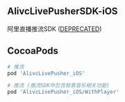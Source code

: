## AlivcLivePusherSDK-iOS 
阿里直播推流SDK ([DEPRECATED](https://help.aliyun.com/document_detail/154511.html))

## CocoaPods

```ruby
# 推流
pod 'AlivcLivePusher_iOS'

# 推流 (推流SDK中包含背景音乐相关功能)
pod 'AlivcLivePusher_iOS/WithPlayer'
```


